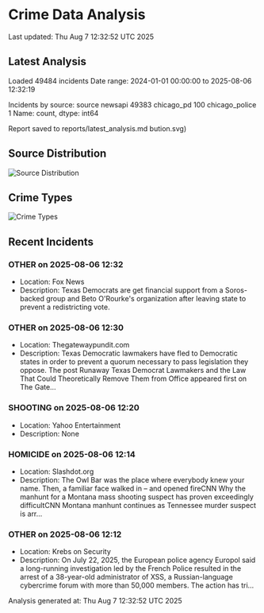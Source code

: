 # Crime Data Analysis
Last updated: Thu Aug  7 12:32:52 UTC 2025

## Latest Analysis

Loaded 49484 incidents
Date range: 2024-01-01 00:00:00 to 2025-08-06 12:32:19

Incidents by source:
source
newsapi           49383
chicago_pd          100
chicago_police        1
Name: count, dtype: int64

Report saved to reports/latest_analysis.md
bution.svg)

## Source Distribution
![Source Distribution](images/source_distribution.svg)

## Crime Types
![Crime Types](images/crime_types.svg)

## Recent Incidents

### OTHER on 2025-08-06 12:32
- Location: Fox News
- Description: Texas Democrats are get financial support from a Soros-backed group and Beto O'Rourke's organization after leaving state to prevent a redistricting vote.


### OTHER on 2025-08-06 12:30
- Location: Thegatewaypundit.com
- Description: Texas Democratic lawmakers have fled to Democratic states in order to prevent a quorum necessary to pass legislation they oppose.
The post Runaway Texas Democrat Lawmakers and the Law That Could Theoretically Remove Them from Office appeared first on The Gate…


### SHOOTING on 2025-08-06 12:20
- Location: Yahoo Entertainment
- Description: None


### HOMICIDE on 2025-08-06 12:14
- Location: Slashdot.org
- Description: The Owl Bar was the place where everybody knew your name. Then, a familiar face walked in – and opened fireCNN Why the manhunt for a Montana mass shooting suspect has proven exceedingly difficultCNN Montana manhunt continues as Tennessee murder suspect is arr…


### OTHER on 2025-08-06 12:12
- Location: Krebs on Security
- Description: On July 22, 2025, the European police agency Europol said a long-running investigation led by the French Police resulted in the arrest of a 38-year-old administrator of XSS, a Russian-language cybercrime forum with more than 50,000 members. The action has tri…

Analysis generated at: Thu Aug  7 12:32:52 UTC 2025
